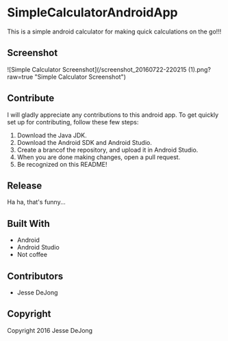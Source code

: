 # SimpleCalculatorAndroidApp
This is a simple android calculator for making quick calculations on the go!!!

## Screenshot
![Simple Calculator Screenshot](/screenshot_20160722-220215 (1).png?raw=true "Simple Calculator Screenshot")

## Contribute
I will gladly appreciate any contributions to this android app.
To get quickly set up for contributing, follow these few steps:
1. Download the Java JDK.
2. Download the Android SDK and Android Studio.
3. Create a brancof the repository, and upload it in Android Studio.
4. When you are done making changes, open a pull request.
5. Be recognized on this README!

## Release
Ha ha, that's funny...

## Built With
* Android
* Android Studio
* Not coffee

## Contributors
* Jesse DeJong

## Copyright
Copyright 2016 Jesse DeJong
